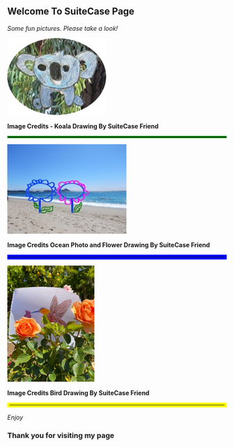 ## Welcome To SuiteCase Page


*Some fun pictures. Please take a look!*

 
![My Drawing](KoalaDrawing2.jpg)

<b>Image Credits - Koala Drawing By SuiteCase Friend</b>
<hr style="border:2px solid green">

![Ocean and Flower](Ocaenflower.jpg)

<b>Image Credits Ocean Photo and Flower Drawing By SuiteCase Friend</b>
<hr style="border:5px solid blue">

<b>
<img src="IMG_2676copy.jpg" alt="Bird Drawing" width="200">
</b>
 
<b>Image Credits Bird Drawing By SuiteCase Friend</b>
<hr style="border:5px solid Yellow">

*Enjoy*
### Thank you for visiting my page




